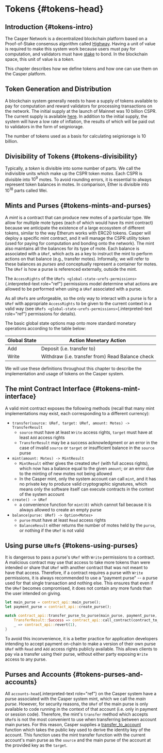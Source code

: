 # Tokens {#tokens-head}

## Introduction {#tokens-intro}

The Casper Network is a decentralized blockchain platform based on a Proof-of-Stake consensus algorithm called [Highway](https://github.com/casper-network/highway). Having a unit of value is required to make this system work because users must pay for computation, and validators must have [stake](https://docs.casperlabs.io/en/latest/staking/index.html) to bond. In the blockchain space, this unit of value is a _token_.

This chapter describes how we define tokens and how one can use them on the Casper platform.

## Token Generation and Distribution

A blockchain system generally needs to have a supply of tokens available to pay for computation and reward validators for processing transactions on the network. The initial supply at the launch of Mainnet was 10 billion CSPR. The current supply is available [here](https://api.cspr.live/supply). In addition to the initial supply, the system will have a low rate of inflation, the results of which will be paid out to validators in the form of seigniorage.

The number of tokens used as a basis for calculating seigniorage is 10 billion.

## Divisibility of Tokens {#tokens-divisibility}

Typically, a _token_ is divisible into some number of parts. We call the indivisible units which make up the CSPR token _motes_. Each CSPR is divisible into $10^{9}$ motes. To avoid rounding errors, it is essential to always represent token balances in motes. In comparison, Ether is divisible into $10^{18}$ parts called Wei.

## Mints and Purses {#tokens-mints-and-purses}

A _mint_ is a contract that can produce new motes of a particular type. We allow for multiple mote types (each of which would have its mint contract) because we anticipate the existence of a large ecosystem of different tokens, similar to the way Etherum works with ERC20 tokens. Casper will deploy a specific mint contract, and it will manage the CSPR utility token (used for paying for computation and bonding onto the network). The mint also maintains all the balances for its type of mote. Each balance is associated with a `URef`, which acts as a key to instruct the mint to perform actions on that balance (e.g., transfer motes). Informally, we will refer to these balances as _purses_ and conceptually represent a container for motes. The `URef` is how a purse is referenced externally, outside the mint.

The `AccessRights` of the `URefs <global-state-urefs-permissions>`{.interpreted-text role="ref"} permissions model determine what actions are allowed to be performed when using a `URef` associated with a purse.

As all `URef`s are unforgeable, so the only way to interact with a purse is for a `URef` with appropriate `AccessRights` to be given to the current context in a valid way (see `URefs <global-state-urefs-permissions>`{.interpreted-text role="ref"} permissions for details).

The basic global state options map onto more standard monetary operations according to the table below:

| Global State | Action Monetary Action                           |
| ------------ | ------------------------------------------------ |
| Add          | Deposit (i.e. transfer to)                       |
| Write        | Withdraw (i.e. transfer from) Read Balance check |

We will use these definitions throughout this chapter to describe the implementation and usage of tokens on the Casper system.

## The mint Contract Interface {#tokens-mint-interface}

A valid mint contract exposes the following methods (recall that many mint implementations may exist, each corresponding to a different currency):

-   `transfer(source: URef, target: URef, amount: Motes) -> TransferResult`
    -   `source` must have at least `Write` access rights, `target` must have at least `Add` access rights
    -   `TransferResult` may be a success acknowledgment or an error in the case of invalid `source` or `target` or insufficient balance in the `source` purse
-   `mint(amount: Motes) -> MintResult`
    -   `MintResult` either gives the created `URef` (with full access rights), which now has a balance equal to the given `amount`; or an error due to the minting of new motes not being allowed
    -   In the Casper mint, only the system account can call `mint`, and it has no private key to produce valid cryptographic signatures, which means only the software itself can execute contracts in the context of the system account
-   `create() -> URef`
    -   a convenience function for `mint(0)` which cannot fail because it is always allowed to create an empty purse
-   `balance(purse: URef) -> Option<Motes>`
    -   `purse` must have at least `Read` access rights
    -   `BalanceResult` either returns the number of motes held by the `purse`, or nothing if the `URef` is not valid

## Using purse `URef`s {#tokens-using-purses}

It is dangerous to pass a purse's `URef` with `Write` permissions to a contract. A malicious contract may use that access to take more tokens than were intended or share that `URef` with another contract that was not meant to have that access. Therefore, if a contract requires a purse with `Write` permissions, it is always recommended to use a "payment purse" \-- a purse used for that single transaction and nothing else. This ensures that even if the `URef` becomes compromised, it does not contain any more funds than the user intended on giving.

```rust
let main_purse = contract_api::main_purse();
let payment_purse = contract_api::create_purse();

match contract_api::transfer_purse_to_purse(main_purse, payment_purse, payment_amount) {
    TransferResult::Success => contract_api::call_contract(contract_to_pay, payment_purse),
    _ => contract_api::revert(1),
}
```

To avoid this inconvenience, it is a better practice for application developers intending to accept payment on-chain to make a version of their own purse `URef` with `Read` and `Add` access rights publicly available. This allows clients to pay via a transfer using their purse, without either party exposing `Write` access to any purse.

## Purses and Accounts {#tokens-purses-and-accounts}

All `accounts-head`{.interpreted-text role="ref"} on the Casper system have a purse associated with the Casper system mint, which we call the _main purse_. However, for security reasons, the `URef` of the main purse is only available to code running in the context of that account (i.e. only in payment or session code). Therefore, the mint's `transfer` method which accepts `URef`s is not the most convenient to use when transferring between account main purses. For this reason, Casper supplies a [transfer_to_account](https://docs.rs/casper-contract/latest/casper_contract/contract_api/system/fn.transfer_to_account.html) function which takes the public key used to derive the identity key of the account. This function uses the mint transfer function with the current account's main purse as the `source` and the main purse of the account at the provided key as the `target`.
